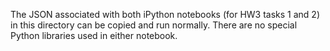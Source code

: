 The JSON associated with both iPython notebooks (for HW3 tasks 1 and 2) in this directory can be copied and run normally. There are no special Python libraries used in either notebook.
